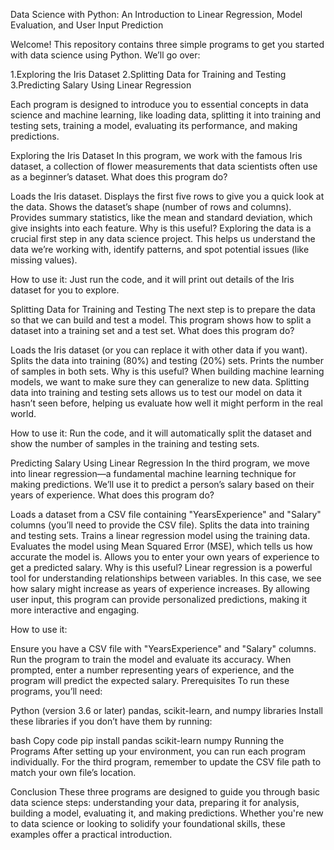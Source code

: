 Data Science with Python: An Introduction to Linear Regression, Model Evaluation, and User Input Prediction

Welcome! This repository contains three simple programs to get you started with data science using Python. We’ll go over:

1.Exploring the Iris Dataset 2.Splitting Data for Training and Testing 3.Predicting Salary Using Linear Regression

Each program is designed to introduce you to essential concepts in data science and machine learning, like loading data, splitting it into training and testing sets, training a model, evaluating its performance, and making predictions.

Exploring the Iris Dataset In this program, we work with the famous Iris dataset, a collection of flower measurements that data scientists often use as a beginner’s dataset.
What does this program do?

Loads the Iris dataset. Displays the first five rows to give you a quick look at the data. Shows the dataset’s shape (number of rows and columns). Provides summary statistics, like the mean and standard deviation, which give insights into each feature. Why is this useful? Exploring the data is a crucial first step in any data science project. This helps us understand the data we’re working with, identify patterns, and spot potential issues (like missing values).

How to use it: Just run the code, and it will print out details of the Iris dataset for you to explore.

Splitting Data for Training and Testing The next step is to prepare the data so that we can build and test a model. This program shows how to split a dataset into a training set and a test set.
What does this program do?

Loads the Iris dataset (or you can replace it with other data if you want). Splits the data into training (80%) and testing (20%) sets. Prints the number of samples in both sets. Why is this useful? When building machine learning models, we want to make sure they can generalize to new data. Splitting data into training and testing sets allows us to test our model on data it hasn’t seen before, helping us evaluate how well it might perform in the real world.

How to use it: Run the code, and it will automatically split the dataset and show the number of samples in the training and testing sets.

Predicting Salary Using Linear Regression In the third program, we move into linear regression—a fundamental machine learning technique for making predictions. We’ll use it to predict a person’s salary based on their years of experience.
What does this program do?

Loads a dataset from a CSV file containing "YearsExperience" and "Salary" columns (you’ll need to provide the CSV file). Splits the data into training and testing sets. Trains a linear regression model using the training data. Evaluates the model using Mean Squared Error (MSE), which tells us how accurate the model is. Allows you to enter your own years of experience to get a predicted salary. Why is this useful? Linear regression is a powerful tool for understanding relationships between variables. In this case, we see how salary might increase as years of experience increases. By allowing user input, this program can provide personalized predictions, making it more interactive and engaging.

How to use it:

Ensure you have a CSV file with "YearsExperience" and "Salary" columns. Run the program to train the model and evaluate its accuracy. When prompted, enter a number representing years of experience, and the program will predict the expected salary. Prerequisites To run these programs, you’ll need:

Python (version 3.6 or later) pandas, scikit-learn, and numpy libraries Install these libraries if you don’t have them by running:

bash Copy code pip install pandas scikit-learn numpy Running the Programs After setting up your environment, you can run each program individually. For the third program, remember to update the CSV file path to match your own file’s location.

Conclusion These three programs are designed to guide you through basic data science steps: understanding your data, preparing it for analysis, building a model, evaluating it, and making predictions. Whether you're new to data science or looking to solidify your foundational skills, these examples offer a practical introduction.

